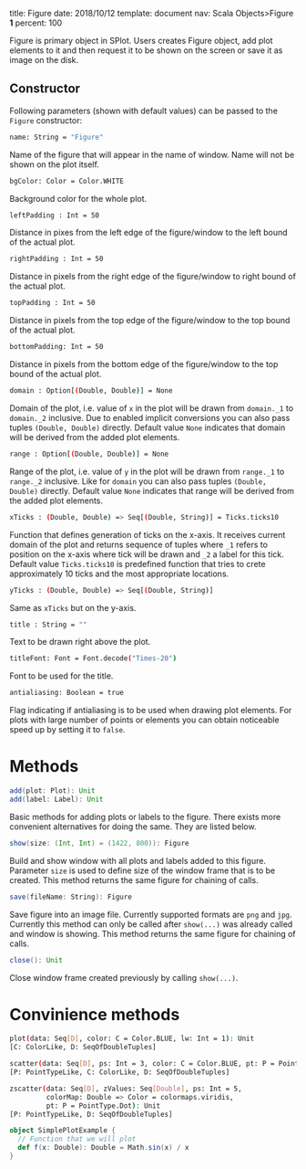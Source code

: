 title:      Figure
date:       2018/10/12
template:   document
nav:        Scala Objects>Figure __1__
percent:    100

Figure is primary object in SPlot. Users creates Figure object, add plot elements to it and then request it to be shown
on the screen or save it as image on the disk.

## Constructor
Following parameters (shown with default values) can be passed to the `Figure` constructor:

```bash
name: String = "Figure"
```
Name of the figure that will appear in the name of window. Name will not be shown on the ​plot itself.

```bash
bgColor: Color = Color.WHITE
```
Background color for the whole plot.

```bash
leftPadding : Int = 50
```
Distance in pixes from the left edge of the figure/window to the left bound of the actual plot.

```bash
rightPadding : Int = 50
```
Distance in pixels from the right edge of the figure/window to right bound of the actual plot.

```bash
topPadding : Int = 50
```
Distance in pixels from the top edge of the figure/window to the top bound of the actual plot.

```bash
bottomPadding: Int = 50
```
Distance in pixels from the bottom edge of the figure/window to the top bound of the actual plot.

```bash
domain : Option[(Double, Double)] = None
```
Domain of the plot, i.e. value of `x` in the plot will be drawn from `domain._1` to `domain._2` inclusive.
Due to enabled implicit conversions you can also pass tuples `(Double, Double)` directly. Default value `None`
indicates that domain will be derived from the added plot elements.

```bash
range : Option[(Double, Double)] = None
```
Range of the plot, i.e. value of `y` in the plot will be drawn from `range._1` to `range._2` inclusive. Like for
`domain` you can also pass tuples `(Double, Double)` directly. ​Default value `None` indicates that range will be
derived from the added plot elements.

```bash
xTicks : (Double, Double) => Seq[(Double, String)] = Ticks.ticks10
```
Function that defines generation of ticks on the x-axis. It receives current domain of the plot and returns sequence
of tuples where `_1` refers to position on the x-axis where tick will be drawn and `_2` a label for this tick.
Default value `Ticks.ticks10` is predefined function that tries to crete approximately 10 ticks and the most
appropriate locations.

```bash
yTicks : (Double, Double) => Seq[(Double, String)]
```
Same as `xTicks` but on the y-axis.

```bash
title : String = ""
```
Text to be drawn right above the plot.

```bash
titleFont: Font = Font.decode("Times-20")
```
Font to be used for the title.

```bash
antialiasing: Boolean = true
```
Flag indicating if antialiasing is to be used when drawing plot elements. For plots ​with large number of points or
elements you can obtain noticeable speed up by setting it to `false`.

# Methods

```scala
add(plot: Plot): Unit
add(label: Label): Unit
```
Basic methods for adding plots or labels to the figure. There exists more convenient alternatives for doing the same.
They are listed below.

```scala
show(size: (Int, Int) = (1422, 800)): Figure
```
Build and show window with all plots and labels added to this figure. Parameter `size` is used to define size of the
window frame that is to be created. This method returns the same figure for chaining of calls.

```scala
save(fileName: String): Figure
```
Save figure into an image file. Currently supported formats are `png` and `jpg`. Currently this method can only be
called after `show(...)` was already called and window is showing. This method returns the same figure for chaining of calls.

```scala
close(): Unit
```
Close window frame created previously by calling `show(...)`.

# Convinience methods
<a name="plot"></a>
```bash
plot(data: Seq[D], color: C = Color.BLUE, lw: Int = 1): Unit
[C: ColorLike, D: SeqOfDoubleTuples]
```

<a name="scatter"></a>
```bash
scatter(data: Seq[D], ps: Int = 3, color: C = Color.BLUE, pt: P = PointType.Dot) : Unit
[P: PointTypeLike, C: ColorLike, D: SeqOfDoubleTuples]
```

<a name="zscatter"></a>
```bash
zscatter(data: Seq[D], zValues: Seq[Double], ps: Int = 5,
         colorMap: Double => Color = colormaps.viridis,
         pt: P = PointType.Dot): Unit
[P: PointTypeLike, D: SeqOfDoubleTuples]
```

```scala
object SimplePlotExample {
  // Function that we will plot
  def f(x: Double): Double = Math.sin(x) / x
}
```